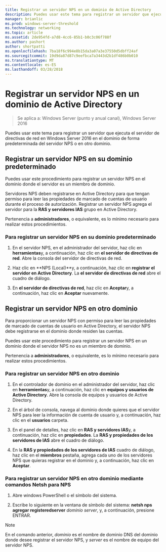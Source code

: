 ```yaml
---
title: Registrar un servidor NPS en un dominio de Active Directory
description: Puedes usar este tema para registrar un servidor que ejecuta el servidor de directivas de red en Windows Server 2016 en el dominio de forma predeterminada del servidor NPS o en otro dominio.
manager: brianlic
ms.prod: windows-server-threshold
ms.technology: networking
ms.topic: article
ms.assetid: 2de954fd-a7d8-4cc6-85b1-b0c3c06f788f
ms.author: pashort
author: shortpatti
ms.openlocfilehash: 7ba18f6c994e8b15da3a07a3e37550d5dbff24af
ms.sourcegitcommit: 19d9da87d87c9eefbca7a3443d2b1df486b0b010
ms.translationtype: MT
ms.contentlocale: es-ES
ms.lasthandoff: 03/28/2018
---
```

# <a name="register-an-nps-server-in-an-active-directory-domain"></a>Registrar un servidor NPS en un dominio de Active Directory

>Se aplica a: Windows Server (punto y anual canal), Windows Server 2016

Puedes usar este tema para registrar un servidor que ejecuta el servidor de directivas de red en Windows Server 2016 en el dominio de forma predeterminada del servidor NPS o en otro dominio.

## <a name="register-an-nps-server-in-its-default-domain"></a>Registrar un servidor NPS en su dominio predeterminado

Puedes usar este procedimiento para registrar un servidor NPS en el dominio donde el servidor es un miembro de dominio. 

Servidores NPS deben registrarse en Active Directory para que tengan permiso para leer las propiedades de marcado de cuentas de usuario durante el proceso de autorización. Registrar un servidor NPS agrega el servidor para la **RAS y servidores IAS** grupo en Active Directory.

Pertenencia a **administradores**, o equivalente, es lo mínimo necesario para realizar estos procedimientos.

### <a name="to-register-an-nps-server-in-its-default-domain"></a>Para registrar un servidor NPS en su dominio predeterminado


1. En el servidor NPS, en el administrador del servidor, haz clic en **herramientas**y, a continuación, haz clic en **el servidor de directivas de red**. Abre la consola del servidor de directivas de red.

2. Haz clic en **NPS (Local)**y, a continuación, haz clic en **registrar el servidor en Active Directory**. La **el servidor de directivas de red** abre el cuadro de diálogo.

3. En **el servidor de directivas de red**, haz clic en **Aceptar**y, a continuación, haz clic en **Aceptar** nuevamente.

## <a name="register-an-nps-server-in-another-domain"></a>Registrar un servidor NPS en otro dominio

Para proporcionar un servidor NPS con permiso para leer las propiedades de marcado de cuentas de usuario en Active Directory, el servidor NPS debe registrarse en el dominio donde residen las cuentas.

Puedes usar este procedimiento para registrar un servidor NPS en un dominio donde el servidor NPS no es un miembro de dominio.

Pertenencia a **administradores**, o equivalente, es lo mínimo necesario para realizar estos procedimientos.

### <a name="to-register-an-nps-server-in-another-domain"></a>Para registrar un servidor NPS en otro dominio

1. En el controlador de dominio en el administrador del servidor, haz clic en **herramientas**y, a continuación, haz clic en **equipos y usuarios de Active Directory**. Abre la consola de equipos y usuarios de Active Directory.

2. En el árbol de consola, navega al dominio donde quieres que el servidor NPS para leer la información de cuenta de usuario y, a continuación, haz clic en el **usuarios** carpeta. 

3. En el panel de detalles, haz clic en **RAS y servidores IAS**y, a continuación, haz clic en **propiedades**. La **RAS y propiedades de los servidores de IAS** abre el cuadro de diálogo.

4. En la **RAS y propiedades de los servidores de IAS** cuadro de diálogo, haz clic en el **miembros** pestaña, agrega cada uno de los servidores NPS que quieras registrar en el dominio y, a continuación, haz clic en **Aceptar**.


### <a name="to-register-an-nps-server-in-another-domain-by-using-netsh-commands-for-nps"></a>Para registrar un servidor NPS en otro dominio mediante comandos Netsh para NPS

1. Abre windows PowerShell o el símbolo del sistema. 

2. Escribe lo siguiente en la ventana de símbolo del sistema: **netsh nps agregar registeredserver**&nbsp;*dominio*&nbsp;*server*, y, a continuación, presione ENTRAR.

>[!NOTE]
>En el comando anterior, *dominio* es el nombre de dominio DNS del dominio donde desee registrar el servidor NPS, y *server* es el nombre de equipo del servidor NPS.

